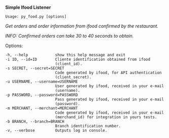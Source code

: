 **Simple Ifood Listener**

`Usage: py_food.py [options]
`

_Get orders and order information from ifood confirmed by the restaurant._

_INFO: Confirmed orders can take 30 to 40 seconds to obtain._

Options:
  ~~~~--version             show program's version number and exit
  -h, --help            show this help message and exit
  -i ID, --id=ID        Cliente identification obtained from ifood
                        (client_id).
  -s SECRET, --secret=SECRET
                        Code generated by ifood, for API authentication
                        (client_secret).
  -u USERNAME, --username=USERNAME
                        User generated by ifood, received in your e-mail
                        (username).
  -p PASSWORD, --password=PASSWORD
                        Pass generated by ifood, received in your e-mail
                        (password).
  -m MERCHANT, --merchant=MERCHANT
                        Code generated by ifood, received in your e-mail
                        (merchand_id) for integration in yours tests.
  -b BRANCH, --branch=BRANCH
                        Branch identification number.
  -v, --verbose         Outputs log in console.
